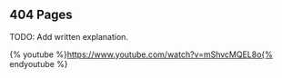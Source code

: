 ## 404 Pages

TODO: Add written explanation.

{% youtube %}https://www.youtube.com/watch?v=mShvcMQEL8o{% endyoutube %}
